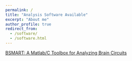 ```yaml
---
permalink: /
title: "Analysis Software Available"
excerpt: "About me"
author_profile: true
redirect_from: 
  - /software/
  - /software.html
---
```


[BSMART: A Matlab/C Toolbox for Analyzing Brain Circuits](http://www.brain-smart.org/)
